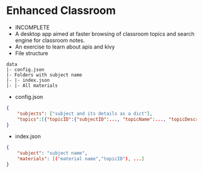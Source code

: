 # Enhanced Classroom

- INCOMPLETE
- A desktop app aimed at faster browsing of classroom topics and search engine for classroom notes.
- An exercise to learn about apis and kivy
- File structure

```
data
|- config.json
|- Folders with subject name
|- |- index.json
|- |- All materials
```

- config.json

```json
{
    "subjects": ["subject and its details as a dict"],
    "topics":[{"topicID":{"subjectID":..., "topicName":..., "topicDescription":...}}, ...]
}

```

- index.json

```json
{
    "subject": "subject name",
    "materials": [("material name","topicID"), ...]
}
```
